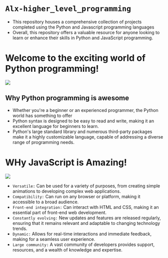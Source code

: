 # `Alx-higher_level_programming`
- This repository houses a comprehensive collection of projects completed using the Python and Javascript programming languages
- Overall, this repository offers a valuable resource for anyone looking to learn or enhance their skills in Python and JavaScript programming.

# Welcome to the exciting world of Python programming!
![](https://cdn.wallpapersafari.com/86/47/beOFkU.jpg)
## Why Python programming is awesome
- Whether you're a beginner or an experienced programmer, the Python world has something to offer
- Python syntax is designed to be easy to read and write, making it an excellent language for beginners to learn.
- Python's large standard library and numerous third-party packages make it a highly customizable language, capable of addressing a diverse range of programming needs.


# WHy JavaScript is Amazing!
![](https://iwearshorts.com/wp-content/uploads/2015/05/javascript-site-1070x580.jpg)
- `Versatile:` Can be used for a variety of purposes, from creating simple animations to developing complex web applications.
- `Compatibility:` Can run on any browser or platform, making it accessible to a broad audience.
- `Front-end integration:` Can interact with HTML and CSS, making it an essential part of front-end web development.
- `Constantly evolving:` New updates and features are released regularly, ensuring that it remains relevant and adaptable to changing technology trends.
- `Dynamic:` Allows for real-time interactions and immediate feedback, making for a seamless user experience.
- `Large community:` A vast community of developers provides support, resources, and a wealth of knowledge and expertise.
